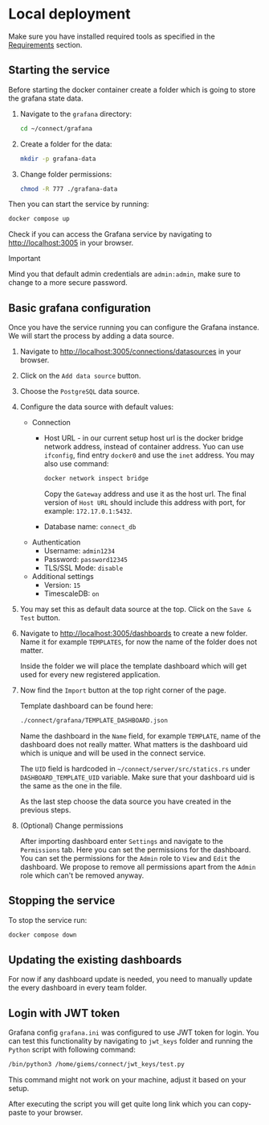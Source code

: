 # Local deployment

Make sure you have installed required tools as specified in the [Requirements](../readme.md#requirements) section.

## Starting the service

Before starting the docker container create a folder which is going to store the grafana state data.

1. Navigate to the `grafana` directory:


    ```bash
    cd ~/connect/grafana
    ```

2. Create a folder for the data:

    ```bash
    mkdir -p grafana-data
    ```

3. Change folder permissions:

    ```bash
    chmod -R 777 ./grafana-data
    ``` 

Then you can start the service by running:

```bash
docker compose up
```

Check if you can access the Grafana service by navigating to [http://localhost:3005](http://localhost:3005) in your browser.

> [!IMPORTANT]
> Mind you that default admin credentials are `admin:admin`, make sure to change to a more secure password.

## Basic grafana configuration

Once you have the service running you can configure the Grafana instance.
We will start the process by adding a data source.

1. Navigate to [http://localhost:3005/connections/datasources](http://localhost:3005/connections/datasources) in your browser.

2. Click on the `Add data source` button.

3. Choose the `PostgreSQL` data source.

4. Configure the data source with default values:

    - Connection
        - Host URL - in our current setup host url is the docker bridge network address, instead of container address. Yuo can use `ifconfig`, find entry `docker0` and use the `inet` address. You may also use command:

            ```bash
            docker network inspect bridge
            ```

            Copy the `Gateway` address and use it as the host url.
            The final version of `Host URL` should include this address with port, for example: `172.17.0.1:5432`.

        - Database name: `connect_db`
    - Authentication
        - Username: `admin1234`
        - Password: `password12345`
        - TLS/SSL Mode: `disable`
    - Additional settings
        - Version: `15`
        - TimescaleDB: `on`

5. You may set this as default data source at the top. Click on the `Save & Test` button.

6. Navigate to [http://localhost:3005/dashboards](http://localhost:3005/dashboards) to create a new folder. Name it for example `TEMPLATES`, for now the name of the folder does not matter.

    Inside the folder we will place the template dashboard which will get used for every new registered application.

7. Now find the `Import` button at the top right corner of the page.

    Template dashboard can be found here:
    
    ```bash
    ./connect/grafana/TEMPLATE_DASHBOARD.json
    ```

    Name the dashboard in the `Name` field, for example `TEMPLATE`, name of the dashboard does not really matter. What matters is the dashboard uid which is unique and will be used in the connect service. 

    The `UID` field is hardcoded in `~/connect/server/src/statics.rs` under `DASHBOARD_TEMPLATE_UID` variable. Make sure that your dashboard uid is the same as the one in the file.

    As the last step choose the data source you have created in the previous steps.

8. (Optional) Change permissions

    After importing dashboard enter `Settings` and navigate to the `Permissions` tab. Here you can set the permissions for the dashboard. You can set the permissions for the `Admin` role to `View` and `Edit` the dashboard. We propose to remove all permissions apart from the `Admin` role which can't be removed anyway.

## Stopping the service

To stop the service run:

```bash
docker compose down
```

## Updating the existing dashboards

For now if any dashboard update is needed, you need to manually update the every dashboard in every team folder.

## Login with JWT token

Grafana config `grafana.ini` was configured to use JWT token for login. You can test this functionality by navigating to `jwt_keys` folder and running the `Python` script with following command:

```bash
/bin/python3 /home/giems/connect/jwt_keys/test.py
```

This command might not work on your machine, adjust it based on your setup.

After executing the script you will get quite long link which you can copy-paste to your browser.
   